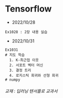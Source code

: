 # Tensorflow
* 2022/10/28
```
Ex1028 : 2장 내용 실습
```
* 2022/10/31
```
Ex1031   
# 지도 학습 
  1. K-최근접 이웃  
  2. 서포트 벡터 머신
  3. 결정 트리
  4. 로지스틱 회귀와 선형 회귀
# numpy 
``` 
  




















###### 교재 : 딥러닝 텐서플로 교과서
